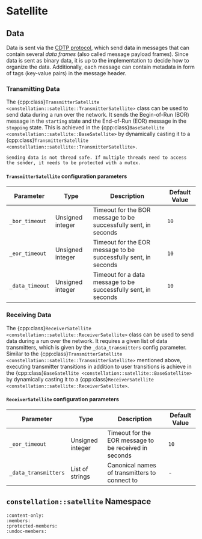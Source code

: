# Satellite

## Data

Data is sent via the [CDTP protocol](../../../protocols/cdtp.md), which send data in messages that can contain several
*data frames* (also called message payload frames). Since data is sent as binary data, it is up to the implementation to
decide how to organize the data. Additionally, each message can contain metadata in form of tags (key-value pairs) in the
message header.

### Transmitting Data

The {cpp:class}`TransmitterSatellite <constellation::satellite::TransmitterSatellite>` class can be used to send data during
a run over the network. It sends the Begin-of-Run (BOR) message in the `starting` state and the End-of-Run (EOR) message in
the `stopping` state. This is achieved in the {cpp:class}`BaseSatellite <constellation::satellite::BaseSatellite>` by
dynamically casting it to a {cpp:class}`TransmitterSatellite <constellation::satellite::TransmitterSatellite>`.

```{warning}
Sending data is not thread safe. If multiple threads need to access the sender, it needs to be protected with a mutex.
```

#### `TransmitterSatellite` configuration parameters

| Parameter | Type | Description | Default Value |
|-----------|------|-------------|---------------|
| `_bor_timeout` | Unsigned integer | Timeout for the BOR message to be successfully sent, in seconds | `10` |
| `_eor_timeout` | Unsigned integer | Timeout for the EOR message to be successfully sent, in seconds | `10` |
| `_data_timeout` | Unsigned integer | Timeout for a data message to be successfully sent, in seconds | `10` |

### Receiving Data

The {cpp:class}`ReceiverSatellite <constellation::satellite::ReceiverSatellite>` class can be used to send data during
a run over the network. It requires a given list of data transmitters, which is given by the `_data_transmitters` config
parameter. Similar to the {cpp:class}`TransmitterSatellite <constellation::satellite::TransmitterSatellite>` mentioned
above, executing transmitter transitions in addition to user transitions is achieve in the
{cpp:class}`BaseSatellite <constellation::satellite::BaseSatellite>` by dynamically casting it to a
{cpp:class}`ReceiverSatellite <constellation::satellite::ReceiverSatellite>`.

#### `ReceiverSatellite` configuration parameters

| Parameter | Type | Description | Default Value |
|-----------|------|-------------|---------------|
| `_eor_timeout` | Unsigned integer | Timeout for the EOR message to be received in seconds | `10` |
| `_data_transmitters` | List of strings | Canonical names of transmitters to connect to | - |

## `constellation::satellite` Namespace

```{doxygennamespace} constellation::satellite
:content-only:
:members:
:protected-members:
:undoc-members:
```
